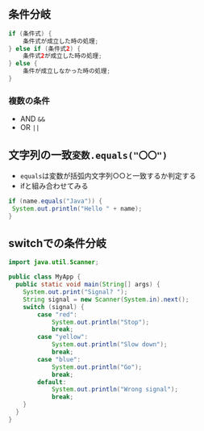 ## 条件分岐
```java
if (条件式) {
    条件式が成立した時の処理;
} else if (条件式2) {
    条件式2が成立した時の処理;
} else {
    条件が成立しなかった時の処理;
}
```
### 複数の条件
- AND ```&&```
- OR ```||```
## 文字列の一致```変数.equals("〇〇")```
- ```equals```は変数が括弧内文字列○○と一致するか判定する
- ifと組み合わせてみる
```java
if (name.equals("Java")) {
 System.out.println("Hello " + name);
}
```
## switchでの条件分岐
```java
import java.util.Scanner;

public class MyApp {
  public static void main(String[] args) {
    System.out.print("Signal? ");
    String signal = new Scanner(System.in).next();
    switch (signal) {
        case "red":
            System.out.println("Stop");
            break;
        case "yellow":
            System.out.println("Slow down");
            break;
        case "blue":
            System.out.println("Go");
            break;
        default:
            System.out.println("Wrong signal");
            break;
    }
  }
}
```
